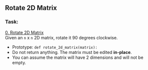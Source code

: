 ## Rotate 2D Matrix
### Task:
[0. Rotate 2D Matrix](./0-rotate_2d_matrix.py)<br>
Given an `n` x `n` 2D matrix, rotate it 90 degrees clockwise.

* Prototype: `def rotate_2d_matrix(matrix):`
* Do not return anything. The matrix must be edited <b>in-place</b>.
* You can assume the matrix will have 2 dimensions and will not be empty.
